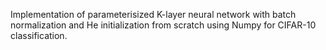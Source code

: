 Implementation of parameterisized K-layer neural network with batch normalization and He initialization from scratch using Numpy for CIFAR-10 classification.
